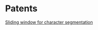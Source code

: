 # Patents
[Sliding window for character segmentation](https://github.com/qzq2514/Patents/tree/master/FirstPatent)
